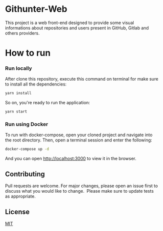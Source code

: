 # Githunter-Web

This project is a web front-end designed to provide some visual informations about repositories and users present in GitHub, Gitlab and others providers.

# How to run

### Run locally

After clone this repository, execute this command on terminal for make sure to install all the dependencies:

```bash
yarn install
```

So on, you're ready to run the application:

```bash
yarn start
```

### Run using Docker

To run with docker-compose, open your cloned project and navigate into the root directory. Then, open a terminal session and enter the following:

```bash
docker-compose up -d
```

And you can open [http://localhost:3000](http://localhost:3000) to view it in the browser.

## Contributing
Pull requests are welcome. For major changes, please open an issue first to discuss what you would like to change.
​
Please make sure to update tests as appropriate.
​
## License
[MIT](https://choosealicense.com/licenses/mit/)
